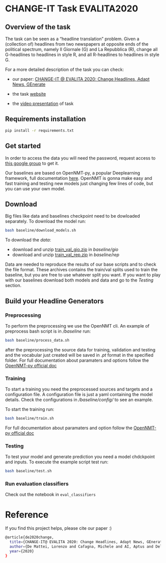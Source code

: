 # CHANGE-IT Task EVALITA2020

## Overview of the task

The task can be seen as a “headline translation” problem. Given a (collection of) headlines from two newspapers at opposite ends of the political spectrum, namely Il Giornale (G) and La Repubblica (R), change all G-headlines to headlines in style R, and all R-headlines to headlines in style G.

For a more detailed description of the task you can check:

- our paper: [CHANGE-IT @ EVALITA 2020: Change Headlines, Adapt News, GEnerate](http://ceur-ws.org/Vol-2765/paper169.pdf)

- the task [website](https://sites.google.com/view/change-it/home)

- the [video presentation](https://vimeo.com/484098874) of task

## Requirements installation

```bash
pip install -r requirements.txt
```

## Get started

In order to access the data you will need the password, request access to [this google group](https://groups.google.com/g/change-it-evalita-2020) to get it.

Our baselines are based on OpenNMT-py, a popular Deeplearning framework, full documentation [here](https://opennmt.net/OpenNMT-py).
OpenNMT is gonna make easy and fast training and testing new models just changing few lines of code, but you can use your own model.

## Download

Big files like data and baselines checkpoint need to be dowloaded separately.
To download the model run:
```bash
bash baseline/download_models.sh
```
To download the *data*:
- download and unzip [train_val_gio.zip](https://drive.google.com/file/d/1i4EpOmZKgOfsIaoQUC4L6BoZncTHp2vd/view?usp=sharing) in *baseline/gio*
- download and unzip [train_val_rep.zip](https://drive.google.com/file/d/1puuzsrWrfptDlxHARyMXOl8FWyvAk4p2/view?usp=sharing) in *baseline/rep*

Data are needed to reproduce the results of our base scripts and to check the file format. These archives contains the train/val splits used to train the baseline, but you are free to use whatever split you want.
If you want to play with our baselines download both models and data and go to the *Testing* section.

## Build your Headline Generators

### Preprocessing

To perform the preprocessing we use the OpenNMT cli. An example of preprocess bash script is in */baseline*
run:
```bash
bash baseline/process_data.sh
```
after the preprocessing the source data for training, validation and testing and the vocabular just created will be saved in *.pt* format in the specified folder.
For full documentation about paramaters and options follow the [OpenNMT-py official doc](https://opennmt.net/OpenNMT-py/options/preprocess.html)

### Training

To start a training you need the preprocessed sources and targets and a configuration file. A configuration file is just a yaml containing the model details. Check the configurations in */baseline/config/* to see an example.

To start the training run:
```bash
bash baseline/train.sh
```
For full documentation about paramaters and option follow the [OpenNMT-py official doc](https://opennmt.net/OpenNMT-py/options/train.html)

### Testing
To test your model and generate prediction you need a model chdckpoint and inputs. To execute the example script test run:
```bash
bash baseline/test.sh
```

### Run evaluation classifiers

Check out the notebook in `eval_classifiers`

# Reference

If you find this project helps, please cite our paper :)

```bash
@article{de2020change,
  title={CHANGE-IT@ EVALITA 2020: Change Headlines, Adapt News, GEnerate},
  author={De Mattei, Lorenzo and Cafagna, Michele and AI, Aptus and Dell’Orletta, Felice and Nissim, Malvina and Gatt, Albert},
  year={2020}
}
```

